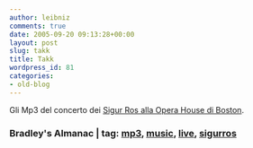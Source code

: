 ```yaml
---
author: leibniz
comments: true
date: 2005-09-20 09:13:28+00:00
layout: post
slug: takk
title: Takk
wordpress_id: 81
categories:
- old-blog
---
```


Gli Mp3 del concerto dei [Sigur Ros alla Opera House di Boston](http://www.bradleysalmanac.com/2005/09/mp3s-sigur-rs-live-in-boston.htm).  



### Bradley's Almanac |  tag: [mp3](http://www.technorati.com/tags/mp3), [music](http://www.technorati.com/tags/music), [live](http://www.technorati.com/tags/live), [sigurros](http://www.technorati.com/tags/sigurros)


